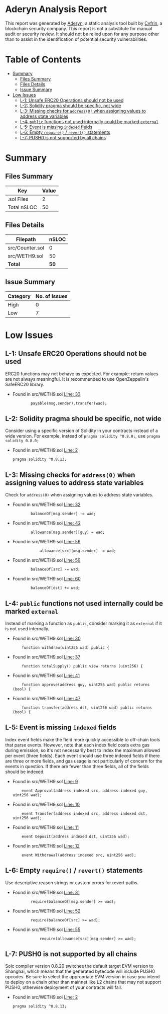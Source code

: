 # Aderyn Analysis Report

This report was generated by [Aderyn](https://github.com/Cyfrin/aderyn), a static analysis tool built by [Cyfrin](https://cyfrin.io), a blockchain security company. This report is not a substitute for manual audit or security review. It should not be relied upon for any purpose other than to assist in the identification of potential security vulnerabilities.
# Table of Contents

- [Summary](#summary)
  - [Files Summary](#files-summary)
  - [Files Details](#files-details)
  - [Issue Summary](#issue-summary)
- [Low Issues](#low-issues)
  - [L-1: Unsafe ERC20 Operations should not be used](#l-1-unsafe-erc20-operations-should-not-be-used)
  - [L-2: Solidity pragma should be specific, not wide](#l-2-solidity-pragma-should-be-specific-not-wide)
  - [L-3: Missing checks for `address(0)` when assigning values to address state variables](#l-3-missing-checks-for-address0-when-assigning-values-to-address-state-variables)
  - [L-4: `public` functions not used internally could be marked `external`](#l-4-public-functions-not-used-internally-could-be-marked-external)
  - [L-5: Event is missing `indexed` fields](#l-5-event-is-missing-indexed-fields)
  - [L-6: Empty `require()` / `revert()` statements](#l-6-empty-require--revert-statements)
  - [L-7: PUSH0 is not supported by all chains](#l-7-push0-is-not-supported-by-all-chains)


# Summary

## Files Summary

| Key | Value |
| --- | --- |
| .sol Files | 2 |
| Total nSLOC | 50 |


## Files Details

| Filepath | nSLOC |
| --- | --- |
| src/Counter.sol | 0 |
| src/WETH9.sol | 50 |
| **Total** | **50** |


## Issue Summary

| Category | No. of Issues |
| --- | --- |
| High | 0 |
| Low | 7 |


# Low Issues

## L-1: Unsafe ERC20 Operations should not be used

ERC20 functions may not behave as expected. For example: return values are not always meaningful. It is recommended to use OpenZeppelin's SafeERC20 library.

- Found in src/WETH9.sol [Line: 33](src/WETH9.sol#L33)

	```solidity
	        payable(msg.sender).transfer(wad);
	```



## L-2: Solidity pragma should be specific, not wide

Consider using a specific version of Solidity in your contracts instead of a wide version. For example, instead of `pragma solidity ^0.8.0;`, use `pragma solidity 0.8.0;`

- Found in src/WETH9.sol [Line: 2](src/WETH9.sol#L2)

	```solidity
	pragma solidity ^0.8.13;
	```



## L-3: Missing checks for `address(0)` when assigning values to address state variables

Check for `address(0)` when assigning values to address state variables.

- Found in src/WETH9.sol [Line: 32](src/WETH9.sol#L32)

	```solidity
	        balanceOf[msg.sender] -= wad;
	```

- Found in src/WETH9.sol [Line: 42](src/WETH9.sol#L42)

	```solidity
	        allowance[msg.sender][guy] = wad;
	```

- Found in src/WETH9.sol [Line: 56](src/WETH9.sol#L56)

	```solidity
	            allowance[src][msg.sender] -= wad;
	```

- Found in src/WETH9.sol [Line: 59](src/WETH9.sol#L59)

	```solidity
	        balanceOf[src] -= wad;
	```

- Found in src/WETH9.sol [Line: 60](src/WETH9.sol#L60)

	```solidity
	        balanceOf[dst] += wad;
	```



## L-4: `public` functions not used internally could be marked `external`

Instead of marking a function as `public`, consider marking it as `external` if it is not used internally.

- Found in src/WETH9.sol [Line: 30](src/WETH9.sol#L30)

	```solidity
	    function withdraw(uint256 wad) public {
	```

- Found in src/WETH9.sol [Line: 37](src/WETH9.sol#L37)

	```solidity
	    function totalSupply() public view returns (uint256) {
	```

- Found in src/WETH9.sol [Line: 41](src/WETH9.sol#L41)

	```solidity
	    function approve(address guy, uint256 wad) public returns (bool) {
	```

- Found in src/WETH9.sol [Line: 47](src/WETH9.sol#L47)

	```solidity
	    function transfer(address dst, uint256 wad) public returns (bool) {
	```



## L-5: Event is missing `indexed` fields

Index event fields make the field more quickly accessible to off-chain tools that parse events. However, note that each index field costs extra gas during emission, so it's not necessarily best to index the maximum allowed per event (three fields). Each event should use three indexed fields if there are three or more fields, and gas usage is not particularly of concern for the events in question. If there are fewer than three fields, all of the fields should be indexed.

- Found in src/WETH9.sol [Line: 9](src/WETH9.sol#L9)

	```solidity
	    event Approval(address indexed src, address indexed guy, uint256 wad);
	```

- Found in src/WETH9.sol [Line: 10](src/WETH9.sol#L10)

	```solidity
	    event Transfer(address indexed src, address indexed dst, uint256 wad);
	```

- Found in src/WETH9.sol [Line: 11](src/WETH9.sol#L11)

	```solidity
	    event Deposit(address indexed dst, uint256 wad);
	```

- Found in src/WETH9.sol [Line: 12](src/WETH9.sol#L12)

	```solidity
	    event Withdrawal(address indexed src, uint256 wad);
	```



## L-6: Empty `require()` / `revert()` statements

Use descriptive reason strings or custom errors for revert paths.

- Found in src/WETH9.sol [Line: 31](src/WETH9.sol#L31)

	```solidity
	        require(balanceOf[msg.sender] >= wad);
	```

- Found in src/WETH9.sol [Line: 52](src/WETH9.sol#L52)

	```solidity
	        require(balanceOf[src] >= wad);
	```

- Found in src/WETH9.sol [Line: 55](src/WETH9.sol#L55)

	```solidity
	            require(allowance[src][msg.sender] >= wad);
	```



## L-7: PUSH0 is not supported by all chains

Solc compiler version 0.8.20 switches the default target EVM version to Shanghai, which means that the generated bytecode will include PUSH0 opcodes. Be sure to select the appropriate EVM version in case you intend to deploy on a chain other than mainnet like L2 chains that may not support PUSH0, otherwise deployment of your contracts will fail.

- Found in src/WETH9.sol [Line: 2](src/WETH9.sol#L2)

	```solidity
	pragma solidity ^0.8.13;
	```



